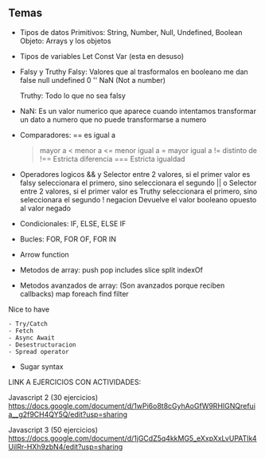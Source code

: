 ## Temas

- Tipos de datos
    Primitivos: String, Number, Null, Undefined, Boolean
    Objeto: Arrays y los objetos

- Tipos de variables
    Let
    Const
    Var (esta en desuso)

- Falsy y Truthy
    Falsy: Valores que al trasformalos en booleano me dan false
        null
        undefined
        0
        ''
        NaN (Not a number)
        
    Truthy:
        Todo lo que no sea falsy

- NaN: Es un valor numerico que aparece cuando intentamos transformar un dato a numero que no puede transformarse a numero

- Comparadores:
    == es igual a 
    > mayor a
    < menor a
    <= menor igual a
    >= mayor igual a
    != distinto de
    !== Estricta diferencia
    === Estricta igualdad

- Operadores logicos
    && y  Selector entre 2 valores, si el primer valor es falsy seleccionara el primero, sino seleccionara el segundo
    || o Selector entre 2 valores, si el primer valor es Truthy seleccionara el primero, sino seleccionara el segundo
    ! negacion Devuelve el valor booleano opuesto al valor negado

- Condicionales: IF, ELSE, ELSE IF

- Bucles: FOR, FOR OF, FOR IN

- Arrow function

- Metodos de array:
    push
    pop
    includes
    slice
    split
    indexOf

- Metodos avanzados de array: (Son avanzados porque reciben callbacks)
    map
    foreach
    find
    filter

Nice to have

    - Try/Catch
    - Fetch
    - Async Await
    - Desestructuracion
    - Spread operator

- Sugar syntax



LINK A EJERCICIOS CON ACTIVIDADES:

Javascript 2 (30 ejercicios)
https://docs.google.com/document/d/1wPi6o8t8cGyhAoGfW9RHIGNQrefuia__g2f9CH4QY5Q/edit?usp=sharing

Javascript 3 (50 ejercicios)
https://docs.google.com/document/d/1jGCdZ5q4kkMG5_eXxpXxLvUPATIk4UilRr-HXh9zbN4/edit?usp=sharing